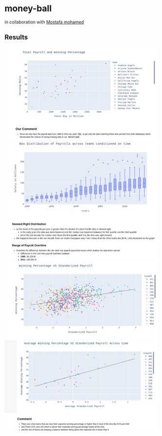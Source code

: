 # money-ball
in collaboration with [Mostafa mohamed](https://github.com/MostafaMohamedEr)

## Results
![/imgs/1.png](/imgs/1.png)
![/imgs/2.png](/imgs/2.png)
![/imgs/3.png](/imgs/3.png)
![/imgs/4.png](/imgs/4.png)
